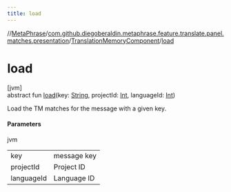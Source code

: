 ```yaml
---
title: load
---
```

//[MetaPhrase](../../../index.html)/[com.github.diegoberaldin.metaphrase.feature.translate.panel.matches.presentation](../index.html)/[TranslationMemoryComponent](index.html)/[load](load.html)



# load



[jvm]\
abstract fun [load](load.html)(key: [String](https://kotlinlang.org/api/latest/jvm/stdlib/kotlin/-string/index.html), projectId: [Int](https://kotlinlang.org/api/latest/jvm/stdlib/kotlin/-int/index.html), languageId: [Int](https://kotlinlang.org/api/latest/jvm/stdlib/kotlin/-int/index.html))



Load the TM matches for the message with a given key.



#### Parameters


jvm

| | |
|---|---|
| key | message key |
| projectId | Project ID |
| languageId | Language ID |




